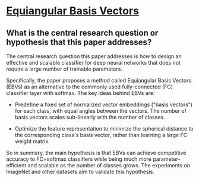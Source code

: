 # [Equiangular Basis Vectors](https://arxiv.org/abs/2303.11637)

## What is the central research question or hypothesis that this paper addresses?

 The central research question this paper addresses is how to design an effective and scalable classifier for deep neural networks that does not require a large number of trainable parameters. 

Specifically, the paper proposes a method called Equiangular Basis Vectors (EBVs) as an alternative to the commonly used fully-connected (FC) classifier layer with softmax. The key ideas behind EBVs are:

- Predefine a fixed set of normalized vector embeddings ("basis vectors") for each class, with equal angles between the vectors. The number of basis vectors scales sub-linearly with the number of classes.

- Optimize the feature representation to minimize the spherical distance to the corresponding class's basis vector, rather than learning a large FC weight matrix.

So in summary, the main hypothesis is that EBVs can achieve competitive accuracy to FC+softmax classifiers while being much more parameter-efficient and scalable as the number of classes grows. The experiments on ImageNet and other datasets aim to validate this hypothesis.
